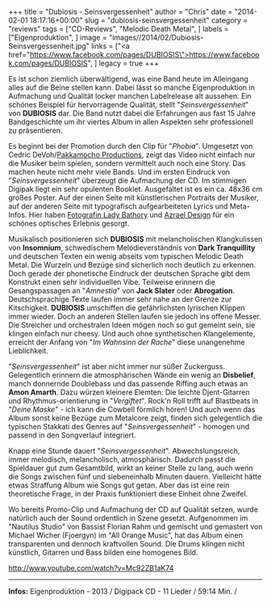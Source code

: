 +++
title = "Dubiosis - Seinsvergessenheit"
author = "Chris"
date = "2014-02-01 18:17:16+00:00"
slug = "dubiosis-seinsvergessenheit"
category = "reviews"
tags = ["CD-Reviews", "Melodic Death Metal", ]
labels = ["Eigenproduktion", ]
image = "images//2014/02/Dubiosis-Seinsvergessenheit.jpg"
links = ["<a href=\"https://www.facebook.com/pages/DUBIOSIS\">https://www.facebook.com/pages/DUBIOSIS</a>", ]
legacy = true
+++

Es ist schon ziemlich überwältigend, was eine Band heute im Alleingang alles auf die Beine stellen kann. Dabei lässt so manche Eigenproduktion in Aufmachung und Qualität locker manchen Labelrelease alt aussehen. Ein schönes Beispiel für hervorragende Qualität, stellt "_Seinsvergessenheit_" von **DUBIOSIS** dar. Die Band nutzt dabei die Erfahrungen aus fast 15 Jahre Bandgeschichte um ihr viertes Album in allen Aspekten sehr professionell zu präsentieren.

Es beginnt bei der Promotion durch den Clip für "_Phobia_". Umgesetzt von Cedric DeVoh/<a href="https://www.facebook.com/PakkamochoProductions">Pakkamocho Productions</a>, zeigt das Video nicht einfach nur die Musiker beim spielen, sondern vermittelt auch noch eine Story. Das machen heute nicht mehr viele Bands. Und im ersten Eindruck von "_Seinsvergessenheit_" überzeugt die Aufmachung der CD. Im stimmigen Digipak liegt ein sehr opulenten Booklet. Ausgefaltet ist es ein ca. 48x36 cm großes Poster. Auf der einen Seite mit künstlerischen Portraits der Musiker, auf der anderen Seite mit typografisch aufgearbeiteten Lyrics und Meta-Infos. Hier haben <a href="https://www.facebook.com/ladybathoryfotodesign">Fotografin Lady Bathory</a> und <a href="http://www.azraeldesign.de/">Azrael Design</a> für ein schönes optisches Erlebnis gesorgt.

Musikalisch positionieren sich **DUBIOSIS** mit melancholischen Klangkulissen von **Insomnium**, schwedischem Melodieverständnis von **Dark Tranquillity** und deutschen Texten ein wenig abseits vom typischen Melodic Death Metal. Die Wurzeln und Bezüge sind sicherlich noch deutlich zu erkennen. Doch gerade der phonetische Eindruck der deutschen Sprache gibt dem Konstrukt einen sehr individuellen Vibe. Teilweise erinnern die Gesangspassagen an "_Amnestia_" von **Jack Slater** oder **Abrogation**.
Deutschsprachige Texte laufen immer sehr nahe an der Grenze zur Kitschigkeit. **DUBIOSIS** umschiffen die gefährlichsten lyrischen Klippen immer wieder. Doch an anderen Stellen laufen sie jedoch ins offene Messer. Die Streicher und orchestralen Ideen mögen noch so gut gemeint sein, sie klingen einfach nur cheesy. Und auch ohne synthetischen Klangelemente, erreicht der Anfang von "_Im Wahnsinn der Rache_" diese unangenehme Lieblichkeit.

"_Seinsvergessenheit_" ist aber nicht immer nur süßer Zuckerguss. Gelegentlich erinnern die atmosphärischen Wände ein wenig an **Disbelief**, manch donnernde Doublebass und das passende Riffing auch etwas an **Amon Amarth**. Dazu würzen kleinere Elemten: Die leichte Djent-Gitarren und Rhythmus-orientierung in "_Vergiftet_". Rock'n Roll trifft auf Blastbeats in "_Deine Maske_" - ich kann die Cowbell förmlich hören! Und auch wenn das Album sonst keine Bezüge zum Metalcore zeigt, finden sich gelegentlich die typischen Stakkati des Genres auf "_Seinsvergessenheit_" - homogen und passend in den Songverlauf integriert.

Knapp eine Stunde dauert "_Seinsvergessenheit_". Abwechslungsreich, immer melodisch, melancholisch, atmosphärisch. Dadurch passt die Spieldauer gut zum Gesamtbild, wirkt an keiner Stelle zu lang, auch wenn die Songs zwischen fünf und siebeneinhalb Minuten dauern. Vielleicht hätte etwas Straffung Album wie Songs gut getan. Aber das ist eine rein theoretische Frage, in der Praxis funktioniert diese Einheit ohne Zweifel.

Wo bereits Promo-Clip und Aufmachung der CD auf Qualität setzen, wurde natürlich auch der Sound ordentlich in Szene gesetzt. Aufgenommen im "Nautilus Studio" von Bassist Florian Rahm und gemischt und gemastert von Michael Wicher (Fjoergyn) im "All Orange Music", hat das Album einen transparenten und dennoch kraftvollen Sound. Die Drums klingen nicht künstlich, Gitarren und Bass bilden eine homogenes Bild.

http://www.youtube.com/watch?v=Mc92ZB1aK74



---
**Infos:**
Eigenproduktion - 2013 / 
Digipack CD - 11 Lieder / 59:14 Min. / 
